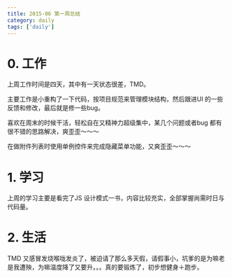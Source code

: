 ```yaml
---
title: 2015-06 第一周总结
category: daily
tags: ['daily']
---
```


# 0. 工作
上周工作时间是四天，其中有一天状态很差，TMD。

主要工作是小重构了一下代码，按项目规范来管理模块结构，然后跟进UI 的一些反馈和修改，最后就是修一些bug。

喜欢在周末的时候干活，轻松自在又精神力超级集中，某几个问题或者bug 都有很不错的思路解决，爽歪歪～～～

在做附件列表时使用单例控件来完成隐藏菜单功能，又爽歪歪～～～

# 1. 学习
上周的学习主要是看完了JS 设计模式一书，内容比较充实，全部掌握尚需时日与代码量。

# 2. 生活
TMD 又感冒发烧喉咙发炎了，被迫请了那么多天假，请假事小，坑爹的是为嘛老是我遭殃，为嘛温度降了又要升。。。真的要锻炼了，初步想健身＋跑步。
